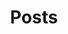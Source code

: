 ---
title: Posts
layout: posts
permalink: /posts/
collection: posts
entries_layout: grid
classes: wide
---